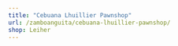 ```yaml
---
title: "Cebuana Lhuillier Pawnshop"
url: /zamboanguita/cebuana-lhuillier-pawnshop/
shop: Leiher
---
```

